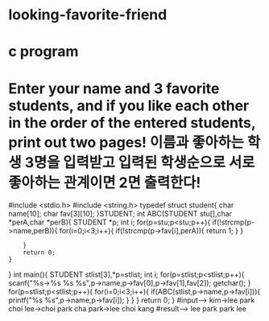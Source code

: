 # looking-favorite-friend
# c program
# Enter your name and 3 favorite students, and if you like each other in the order of the entered students, print out two pages! 이름과 좋아하는 학생 3명을 입력받고 입력된 학생순으로 서로 좋아하는 관계이면 2면 출력한다!
#include <stdio.h>
#include <string.h>
typedef struct student{
	char name[10];
	char fav[3][10];
}STUDENT;
int ABC(STUDENT stu[],char *perA,char *perB){
	STUDENT *p;
	int i;
	for(p=stu;p<stu;p++){
		if(!strcmp(p->name,perB)){
			for(i=0;i<3;i++){
				if(!strcmp(p->fav[i],perA)){
					return 1;
				}
			}
			
		}
		return 0;
	}
}
int main(){
	STUDENT stlist[3],*p=stlist;
	int i;
	for(p=stlist;p<stlist;p++){
		scanf("%s->%s %s %s",p->name,p->fav[0],p->fav[1],fav[2]);
		getchar();
	}
	for(p=stlist;p<stlist;p++){
		for(i=0;i<3;i++){
			if(ABC(stlist,p->name,p->fav[i])){
				printf("%s %s",p->name,p->fav[i]);
			}
		}
	}
	return 0;
}
#input--> kim->lee park choi lee->choi park cha park->lee choi kang
#result--> lee park  park lee
